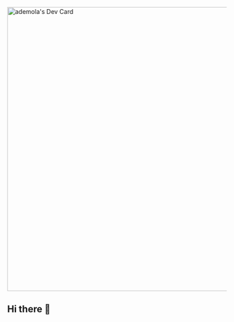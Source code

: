 <a href="https://app.daily.dev/adeusuf"><img src="https://api.daily.dev/devcards/v2/5MprIwfrnisKc03Og9K6u.png?type=wide&r=oux" width="652" alt="ademola's Dev Card"/></a>

## Hi there 👋

<!--
**adeusuf/adeusuf** is a ✨ _special_ ✨ repository because its `README.md` (this file) appears on your GitHub profile.

Here are some ideas to get you started:

- 🔭 I’m currently working on ...
- 🌱 I’m currently learning ...
- 👯 I’m looking to collaborate on ...
- 🤔 I’m looking for help with ...
- 💬 Ask me about ...
- 📫 How to reach me: ...
- 😄 Pronouns: ...
- ⚡ Fun fact: ...
-->
